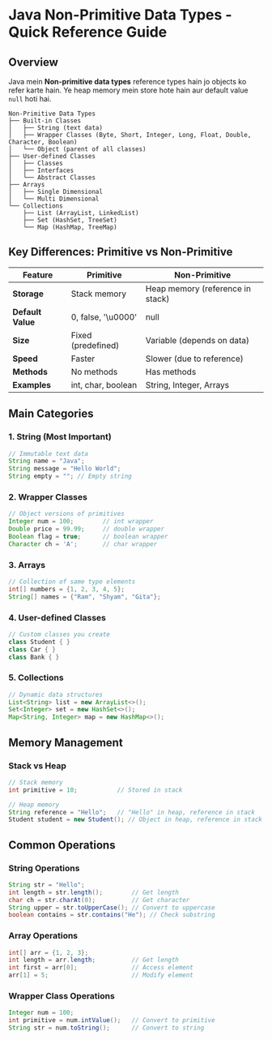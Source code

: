 # Java Non-Primitive Data Types - Quick Reference Guide

## Overview

Java mein **Non-primitive data types** reference types hain jo objects ko refer karte hain. Ye heap memory mein store hote hain aur default value `null` hoti hai.

```
Non-Primitive Data Types
├── Built-in Classes
│   ├── String (text data)
│   ├── Wrapper Classes (Byte, Short, Integer, Long, Float, Double, Character, Boolean)
│   └── Object (parent of all classes)
├── User-defined Classes
│   ├── Classes
│   ├── Interfaces
│   └── Abstract Classes
├── Arrays
│   ├── Single Dimensional
│   └── Multi Dimensional
└── Collections
    ├── List (ArrayList, LinkedList)
    ├── Set (HashSet, TreeSet)
    └── Map (HashMap, TreeMap)
```

## Key Differences: Primitive vs Non-Primitive

| Feature | Primitive | Non-Primitive |
|---------|-----------|---------------|
| **Storage** | Stack memory | Heap memory (reference in stack) |
| **Default Value** | 0, false, '\u0000' | null |
| **Size** | Fixed (predefined) | Variable (depends on data) |
| **Speed** | Faster | Slower (due to reference) |
| **Methods** | No methods | Has methods |
| **Examples** | int, char, boolean | String, Integer, Arrays |

## Main Categories

### 1. String (Most Important)
```java
// Immutable text data
String name = "Java";
String message = "Hello World";
String empty = ""; // Empty string
```

### 2. Wrapper Classes
```java
// Object versions of primitives
Integer num = 100;        // int wrapper
Double price = 99.99;     // double wrapper
Boolean flag = true;      // boolean wrapper
Character ch = 'A';       // char wrapper
```

### 3. Arrays
```java
// Collection of same type elements
int[] numbers = {1, 2, 3, 4, 5};
String[] names = {"Ram", "Shyam", "Gita"};
```

### 4. User-defined Classes
```java
// Custom classes you create
class Student { }
class Car { }
class Bank { }
```

### 5. Collections
```java
// Dynamic data structures
List<String> list = new ArrayList<>();
Set<Integer> set = new HashSet<>();
Map<String, Integer> map = new HashMap<>();
```

## Memory Management

### Stack vs Heap
```java
// Stack memory
int primitive = 10;           // Stored in stack

// Heap memory  
String reference = "Hello";   // "Hello" in heap, reference in stack
Student student = new Student(); // Object in heap, reference in stack
```

## Common Operations

### String Operations
```java
String str = "Hello";
int length = str.length();        // Get length
char ch = str.charAt(0);          // Get character
String upper = str.toUpperCase(); // Convert to uppercase
boolean contains = str.contains("He"); // Check substring
```

### Array Operations
```java
int[] arr = {1, 2, 3};
int length = arr.length;          // Get length
int first = arr[0];               // Access element
arr[1] = 5;                       // Modify element
```

### Wrapper Class Operations
```java
Integer num = 100;
int primitive = num.intValue();   // Convert to primitive
String str = num.toString();      // Convert to string
```